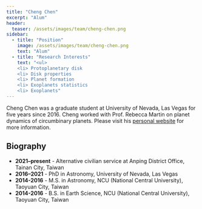 ```yaml
---
title: "Cheng Chen"
excerpt: "Alum"
header:
  teaser: /assets/images/team/cheng-chen.png
sidebar:
  - title: "Position"
    image: /assets/images/team/cheng-chen.png
    text: "Alum"
  - title: "Research Interests"
    text: "<ul>
    <li> Protoplanetary disk
    <li> Disk properties
    <li> Planet formation
    <li> Exoplanets statistics
    <li> Exoplanets"
---
```


Cheng Chen was a graduate student at University of Nevada, Las Vegas for five years since 2016.
Cheng worked with Prof. Rebecca Martin on planet dynamics of circumbinary planets. Please visit his
      [personal website](https://chengchenblog.wordpress.com/) for more information.
      
## Biography
- __2021–present__ - Alternative civilian service at Anping District Office, Tainan City, Taiwan
- __2016–2021__ - PhD in Astronomy, University of Nevada, Las Vegas
- __2014-2016__ - M.S. in Astronomy, NCU (National Central University), Taoyuan City, Taiwan  
- __2014-2016__ - B.S. in Earth Science, NCU (National Central University), Taoyuan City, Taiwan 
